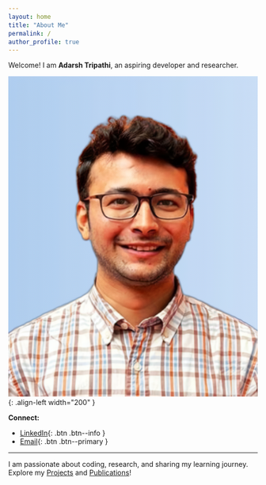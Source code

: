 ```yaml
---
layout: home
title: "About Me"
permalink: /
author_profile: true
---
```


Welcome! I am **Adarsh Tripathi**, an aspiring developer and researcher.

![My photo](/assets/images/your-photo.jpg){: .align-left width="200" }

**Connect:**
- [LinkedIn](https://www.linkedin.com/in/adarsht/){: .btn .btn--info }
- [Email](mailto:ad.tripathi@students.hertie-school.org){: .btn .btn--primary }

---

I am passionate about coding, research, and sharing my learning journey.  
Explore my [Projects](/projects/) and [Publications](/publications/)!